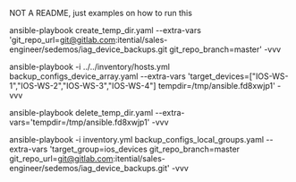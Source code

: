 NOT A README, just examples on how to run this

ansible-playbook create_temp_dir.yaml --extra-vars 'git_repo_url=git@gitlab.com:itential/sales-engineer/sedemos/iag_device_backups.git git_repo_branch=master' -vvv

ansible-playbook -i ../../inventory/hosts.yml backup_configs_device_array.yaml --extra-vars 'target_devices=["IOS-WS-1","IOS-WS-2","IOS-WS-3","IOS-WS-4"] tempdir=/tmp/ansible.fd8xwjp1' -vvv

ansible-playbook delete_temp_dir.yaml --extra-vars='tempdir=/tmp/ansible.fd8xwjp1' -vvv

ansible-playbook -i inventory.yml backup_configs_local_groups.yaml --extra-vars 'target_group=ios_devices git_repo_branch=master git_repo_url=git@gitlab.com:itential/sales-engineer/sedemos/iag_device_backups.git' -vvv
